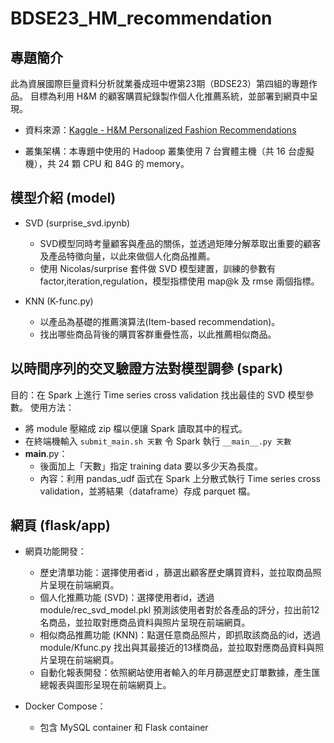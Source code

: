 # BDSE23_HM_recommendation

## 專題簡介
此為資展國際巨量資料分析就業養成班中壢第23期（BDSE23）第四組的專題作品。
目標為利用 H&M 的顧客購買紀錄製作個人化推薦系統，並部署到網頁中呈現。

- 資料來源：[Kaggle - H&M Personalized Fashion Recommendations](https://www.kaggle.com/competitions/h-and-m-personalized-fashion-recommendations)

- 叢集架構：本專題中使用的 Hadoop 叢集使用 7 台實體主機（共 16 台虛擬機），共 24 顆 CPU 和 84G 的 memory。

## 模型介紹 (model)
- SVD (surprise_svd.ipynb)
  - SVD模型同時考量顧客與產品的關係，並透過矩陣分解萃取出重要的顧客及產品特徵向量，以此來做個人化商品推薦。
  - 使用 Nicolas/surprise 套件做 SVD 模型建置，訓練的參數有factor,iteration,regulation，模型指標使用 map@k 及 rmse 兩個指標。

- KNN (K-func.py)
  - 以產品為基礎的推薦演算法(Item-based recommendation)。
  - 找出哪些商品背後的購買客群重疊性高，以此推薦相似商品。


## 以時間序列的交叉驗證方法對模型調參 (spark)
目的：在 Spark 上進行 Time series cross validation 找出最佳的 SVD 模型參數。
使用方法：
- 將 module 壓縮成 zip 檔以便讓 Spark 讀取其中的程式。
- 在終端機輸入 `submit_main.sh 天數` 令 Spark 執行 `__main__.py 天數`
- __main__.py：
  - 後面加上「天數」指定 training data 要以多少天為長度。
  - 內容：利用 pandas_udf 函式在 Spark 上分散式執行 Time series cross validation，並將結果（dataframe）存成 parquet 檔。

## 網頁 (flask/app)
- 網頁功能開發：
  - 歷史清單功能：選擇使用者id ，篩選出顧客歷史購買資料，並拉取商品照片呈現在前端網頁。
  - 個人化推薦功能 (SVD)：選擇使用者id，透過 module/rec_svd_model.pkl 預測該使用者對於各產品的評分，拉出前12名商品，並拉取對應商品資料與照片呈現在前端網頁。
  - 相似商品推薦功能 (KNN)：點選任意商品照片，即抓取該商品的id，透過 module/Kfunc.py 找出與其最接近的13樣商品，並拉取對應商品資料與照片呈現在前端網頁。
  - 自動化報表開發：依照網站使用者輸入的年月篩選歷史訂單數據，產生匯總報表與圖形呈現在前端網頁上。

- Docker Compose：
  - 包含 MySQL container 和 Flask container
